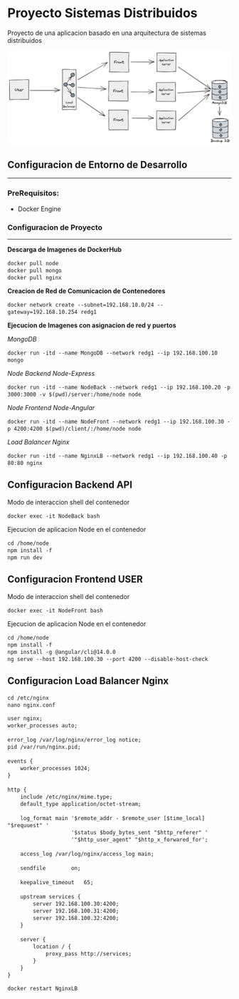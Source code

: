 # Proyecto Sistemas Distribuidos

Proyecto de una aplicacion basado en una arquitectura de sistemas distribuidos

  <a href="url"><img src="./images/arquitectura.png" style="border-radius:20px"></a>

## Configuracion de Entorno de Desarrollo
---

### PreRequisitos:

- Docker Engine

### Configuracion de Proyecto
---

**Descarga de Imagenes de DockerHub**

```
docker pull node
docker pull mongo
docker pull nginx
```

**Creacion de Red de Comunicacion de Contenedores**

```
docker network create --subnet=192.168.10.0/24 --gateway=192.168.10.254 redg1
```

**Ejecucion de Imagenes con asignacion de red y puertos**

*MongoDB*

```
docker run -itd --name MongoDB --network redg1 --ip 192.168.100.10 mongo
```

*Node Backend Node-Express* 

```
docker run -itd --name NodeBack --network redg1 --ip 192.168.100.20 -p 3000:3000 -v $(pwd)/server:/home/node node
```

*Node Frontend Node-Angular*

```
docker run -itd --name NodeFront --network redg1 --ip 192.168.100.30 -p 4200:4200 $(pwd)/client/:/home/node node
```

*Load Balancer Nginx*

```
docker run -itd --name NginxLB --network redg1 --ip 192.168.100.40 -p 80:80 nginx
```

**Configuracion Backend API**
---

Modo de interaccion shell del contenedor

```
docker exec -it NodeBack bash
```

Ejecucion de aplicacion Node en el contenedor

```
cd /home/node
npm install -f
npm run dev
```

**Configuracion Frontend USER**
---

Modo de interaccion shell del contenedor

```
docker exec -it NodeFront bash
```

Ejecucion de aplicacion Node en el contenedor

```
cd /home/node
npm install -f
npm install -g @angular/cli@14.0.0
ng serve --host 192.168.100.30 --port 4200 --disable-host-check
```

**Configuracion Load Balancer Nginx**
---

```
cd /etc/nginx
nano nginx.conf
```
```
user nginx;
worker_processes auto;

error_log /var/log/nginx/error_log notice;
pid /var/run/nginx.pid;

events {
    worker_processes 1024;
}

http {
    include /etc/nginx/mime.type;
    default_type application/octet-stream;

    log_format main '$remote_addr - $remote_user [$time_local] "$requuest" '
                    '$status $body_bytes_sent "$http_referer" '
                    '"$http_user_agent" "$http_x_forwared_for';

    access_log /var/log/nginx/access_log main;

    sendfile        on;

    keepalive_timeout   65;

    upstream services {
        server 192.168.100.30:4200;
        server 192.168.100.31:4200;
        server 192.168.100.32:4200;
    }

    server {
        location / {
            proxy_pass http://services;
        }
    }
}
```
```
docker restart NginxLB
```

